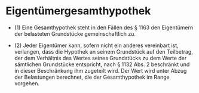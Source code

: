 # Eigentümergesamthypothek

- (1) Eine Gesamthypothek steht in den Fällen des § 1163 den Eigentümern der belasteten Grundstücke gemeinschaftlich zu.

- (2) Jeder Eigentümer kann, sofern nicht ein anderes vereinbart ist, verlangen, dass die Hypothek an seinem Grundstück auf den Teilbetrag, der dem Verhältnis des Wertes seines Grundstücks zu dem Werte der sämtlichen Grundstücke entspricht, nach § 1132 Abs. 2 beschränkt und in dieser Beschränkung ihm zugeteilt wird. Der Wert wird unter Abzug der Belastungen berechnet, die der Gesamthypothek im Range vorgehen.

